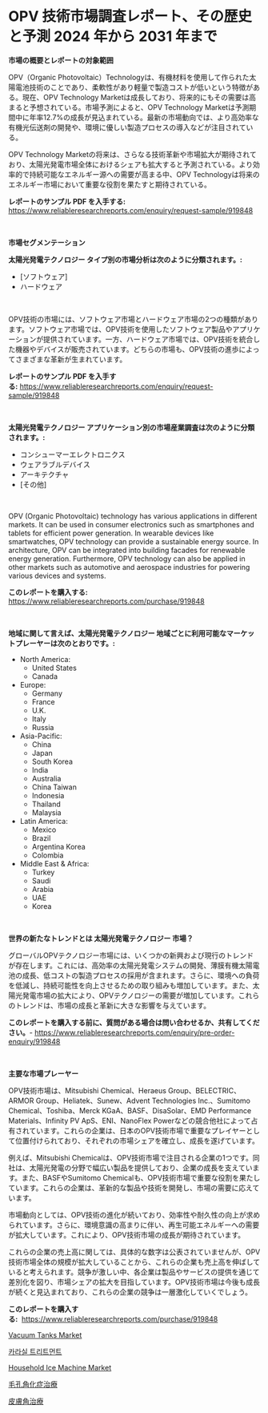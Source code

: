 <p><h1>OPV 技術市場調査レポート、その歴史と予測 2024 年から 2031 年まで</h1></p><p><strong>市場の概要とレポートの対象範囲</strong></p>
<p><p>OPV（Organic Photovoltaic）Technologyは、有機材料を使用して作られた太陽電池技術のことであり、柔軟性があり軽量で製造コストが低いという特徴がある。現在、OPV Technology Marketは成長しており、将来的にもその需要は高まると予想されている。市場予測によると、OPV Technology Marketは予測期間中に年率12.7%の成長が見込まれている。最新の市場動向では、より高効率な有機光伝送剤の開発や、環境に優しい製造プロセスの導入などが注目されている。</p><p>OPV Technology Marketの将来は、さらなる技術革新や市場拡大が期待されており、太陽光発電市場全体におけるシェアも拡大すると予測されている。より効率的で持続可能なエネルギー源への需要が高まる中、OPV Technologyは将来のエネルギー市場において重要な役割を果たすと期待されている。</p></p>
<p><strong>レポートのサンプル PDF を入手する:</strong> <a href="https://www.reliableresearchreports.com/enquiry/request-sample/919848">https://www.reliableresearchreports.com/enquiry/request-sample/919848</a></p>
<p>&nbsp;</p>
<p><strong>市場セグメンテーション</strong></p>
<p><strong>太陽光発電テクノロジー タイプ別の市場分析は次のように分類されます。:</strong></p>
<p><ul><li>[ソフトウェア]</li><li>ハードウェア</li></ul></p>
<p>&nbsp;</p>
<p><p>OPV技術の市場には、ソフトウェア市場とハードウェア市場の2つの種類があります。ソフトウェア市場では、OPV技術を使用したソフトウェア製品やアプリケーションが提供されています。一方、ハードウェア市場では、OPV技術を統合した機器やデバイスが販売されています。どちらの市場も、OPV技術の進歩によってさまざまな革新が生まれています。</p></p>
<p><strong>レポートのサンプル PDF を入手する:</strong>&nbsp;<a href="https://www.reliableresearchreports.com/enquiry/request-sample/919848">https://www.reliableresearchreports.com/enquiry/request-sample/919848</a></p>
<p>&nbsp;</p>
<p><strong> 太陽光発電テクノロジー アプリケーション別の市場産業調査は次のように分類されます。:</strong></p>
<p><ul><li>コンシューマーエレクトロニクス</li><li>ウェアラブルデバイス</li><li>アーキテクチャ</li><li>[その他]</li></ul></p>
<p>&nbsp;</p>
<p><p>OPV (Organic Photovoltaic) technology has various applications in different markets. It can be used in consumer electronics such as smartphones and tablets for efficient power generation. In wearable devices like smartwatches, OPV technology can provide a sustainable energy source. In architecture, OPV can be integrated into building facades for renewable energy generation. Furthermore, OPV technology can also be applied in other markets such as automotive and aerospace industries for powering various devices and systems.</p></p>
<p><strong>このレポートを購入する:</strong>&nbsp; <a href="https://www.reliableresearchreports.com/purchase/919848">https://www.reliableresearchreports.com/purchase/919848</a></p>
<p>&nbsp;</p>
<p><strong>地域に関して言えば、太陽光発電テクノロジー 地域ごとに利用可能なマーケットプレーヤーは次のとおりです。:</strong></p>
<p><ul>
    <li>
        North America:
        <ul>
            <li>United States</li>
            <li>Canada</li>
        </ul>
    </li>
    <li>
        Europe:
        <ul>
            <li>Germany</li>
            <li>France</li>
            <li>U.K.</li>
            <li>Italy</li>
            <li>Russia</li>
        </ul>
    </li>
    <li>
        Asia-Pacific:
        <ul>
            <li>China</li>
            <li>Japan</li>
            <li>South Korea</li>
            <li>India</li>
            <li>Australia</li>
            <li>China Taiwan</li>
            <li>Indonesia</li>
            <li>Thailand</li>
            <li>Malaysia</li>
        </ul>
    </li>
    <li>
        Latin America:
        <ul>
            <li>Mexico</li>
            <li>Brazil</li>
            <li>Argentina Korea</li>
            <li>Colombia</li>
        </ul>
    </li>
    <li>
        Middle East & Africa:
        <ul>
            <li>Turkey</li>
            <li>Saudi</li>
            <li>Arabia</li>
            <li>UAE</li>
            <li>Korea</li>
        </ul>
    </li>
    </ul></p>
<p>&nbsp;</p>
<p><strong>世界の新たなトレンドとは 太陽光発電テクノロジー 市場？</strong></p>
<p><p>グローバルOPVテクノロジー市場には、いくつかの新興および現行のトレンドが存在します。これには、高効率の太陽光発電システムの開発、薄膜有機太陽電池の成長、低コストの製造プロセスの採用が含まれます。さらに、環境への負荷を低減し、持続可能性を向上させるための取り組みも増加しています。また、太陽光発電市場の拡大により、OPVテクノロジーの需要が増加しています。これらのトレンドは、市場の成長と革新に大きな影響を与えています。</p></p>
<p><strong>このレポートを購入する前に、質問がある場合は問い合わせるか、共有してください。</strong>- <a href="https://www.reliableresearchreports.com/enquiry/pre-order-enquiry/919848">https://www.reliableresearchreports.com/enquiry/pre-order-enquiry/919848</a></p>
<p>&nbsp;</p>
<p><strong>主要な市場プレーヤー</strong></p>
<p><p>OPV技術市場は、Mitsubishi Chemical、Heraeus Group、BELECTRIC、ARMOR Group、Heliatek、Sunew、Advent Technologies Inc.、Sumitomo Chemical、Toshiba、Merck KGaA、BASF、DisaSolar、EMD Performance Materials、Infinity PV ApS、ENI、NanoFlex Powerなどの競合他社によって占有されています。これらの企業は、日本のOPV技術市場で重要なプレイヤーとして位置付けられており、それぞれの市場シェアを確立し、成長を遂げています。</p><p>例えば、Mitsubishi Chemicalは、OPV技術市場で注目される企業の1つです。同社は、太陽光発電の分野で幅広い製品を提供しており、企業の成長を支えています。また、BASFやSumitomo Chemicalも、OPV技術市場で重要な役割を果たしています。これらの企業は、革新的な製品や技術を開発し、市場の需要に応えています。</p><p>市場動向としては、OPV技術の進化が続いており、効率性や耐久性の向上が求められています。さらに、環境意識の高まりに伴い、再生可能エネルギーへの需要が拡大しています。これにより、OPV技術市場の成長が期待されています。</p><p>これらの企業の売上高に関しては、具体的な数字は公表されていませんが、OPV技術市場全体の規模が拡大していることから、これらの企業も売上高を伸ばしていると考えられます。競争が激しい中、各企業は製品やサービスの提供を通じて差別化を図り、市場シェアの拡大を目指しています。OPV技術市場は今後も成長が続くと見込まれており、これらの企業の競争は一層激化していくでしょう。</p></p>
<p><strong>このレポートを購入する:</strong>&nbsp;&nbsp;<a href="https://www.reliableresearchreports.com/purchase/919848">https://www.reliableresearchreports.com/purchase/919848</a></p>
<p><p><a href="https://github.com/pgtimber/Market-Research-Report-List-1/blob/main/vacuum-tanks-market.md">Vacuum Tanks Market</a></p><p><a href="https://github.com/vsckjg50460/Market-Research-Report-List-1/blob/main/2421691183016.md">카라실 트리트먼트</a></p><p><a href="https://github.com/arionmp/Market-Research-Report-List-2/blob/main/household-ice-machine-market.md">Household Ice Machine Market</a></p><p><a href="https://github.com/mohamedbakry57/Market-Research-Report-List-2/blob/main/3297500183024.md">毛孔角化症治療</a></p><p><a href="https://github.com/ddwcuskozol07187/Market-Research-Report-List-1/blob/main/2935089183023.md">皮膚角治療</a></p></p>